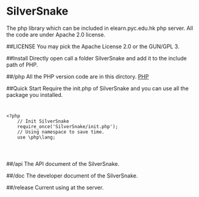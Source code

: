 SilverSnake
============

The php library which can be included in elearn.pyc.edu.hk php server.
All the code are under Apache 2.0 license. 

##LICENSE
You may pick the Apache License 2.0 or the GUN/GPL 3.

##Install
Directly open call a folder SilverSnake and add it to the include path of PHP.

##/php
All the PHP version code are in this dirctory.
[PHP](http://php.net/)

##Quick Start
Require the init.php of SilverSnake and you can use all the package you installed.
<code>
<pre>
&lt;?php
	// Init SilverSnake
	require_once('SilverSnake/init.php');
	// Using namespace to save time.
	use \php\lang;
</pre>
</code>

##/api
The API document of the SilverSnake.

##/doc
The developer document of the SilverSnake.

##/release
Current using at the server.
